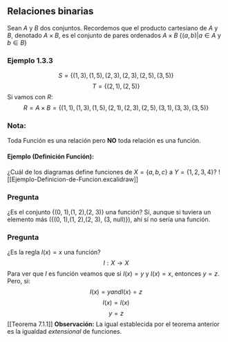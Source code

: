 ## Relaciones binarias
Sean $A$ y $B$ dos conjuntos. Recordemos que el producto cartesiano de $A$ y $B$, denotado $A×B$,
es el conjunto de pares ordenados
$A×B$  $\{(a,b) | a \in A$  y $b \in B\}$

### Ejemplo 1.3.3
$$S = \{(1, 3), (1, 5), (2, 3), (2, 3), (2, 5), (3, 5)\}$$
$$T = \{(2,1), (2,5)\}$$
Si vamos con $R$:
$$R = A×B = \{(1, 1), (1, 3), (1, 5), (2, 1), (2, 3), (2, 5), (3, 1), (3, 3), (3, 5)\}$$

### Nota:
Toda Función es una relación pero **NO** toda relación es una función.
#### Ejemplo (Definición Función):
¿Cuál de los diagramas define funciones de $X=\{a, b, c\}$ a $Y = \{1, 2, 3, 4\}$?
![[Ejemplo-Definicion-de-Funcion.excalidraw]]

### Pregunta
¿Es el conjunto {(0, 1),(1, 2),(2, 3)} una función?
Sí, aunque si tuviera un elemento más ({(0, 1),(1, 2),(2, 3), (3, null)}), ahí sí no sería una función.
### Pregunta
¿Es la regla $I(x) = x$ una función?
$$I: X \rightarrow X$$
Para ver que $I$ es función veamos que si $I(x) = y$ y $I(x) = x$, entonces $y=z$. Pero, si:
$$I(x) = y and I(x)=z$$
$$I(x) = I(x)$$
$$y = z$$
[[Teorema 7.1.1]]
**Observación:** La igual establecida por el teorema anterior es la igualdad *extensional* de funciones.
